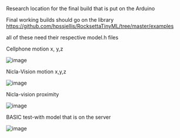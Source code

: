 Research location for the final build that is put on the Arduino


Final working builds should go on the library   https://github.com/hpssjellis/RocksettaTinyML/tree/master/examples

all of these need their respective model.h files 




Cellphone motion x, y,z 

![image](https://github.com/hpssjellis/tinyMLjs/assets/5605614/54203b0b-6c38-4c3d-aee3-4862b938b0a2)


Nicla-Vision motion x,y,z

![image](https://github.com/hpssjellis/tinyMLjs/assets/5605614/a43ce5d6-20b0-4ddb-981a-b03837cd9b6a)


Nicla-vision proximity



![image](https://github.com/hpssjellis/tinyMLjs/assets/5605614/428f6d35-4b30-4922-926a-c9787b78ce85)



BASIC test-with model that is on the server

![image](https://github.com/hpssjellis/tinyMLjs/assets/5605614/e6583866-5c37-4580-80d5-2c355e88f8f3)

